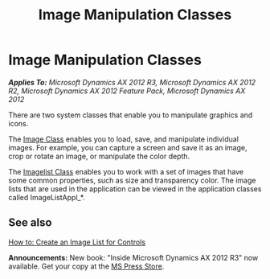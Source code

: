 ﻿---
title: Image Manipulation Classes
TOCTitle: Image Manipulation Classes
ms:assetid: c73be73b-ba5d-4f67-9e5b-87151cd24dc2
ms:mtpsurl: https://msdn.microsoft.com/en-us/library/Aa866765(v=AX.60)
ms:contentKeyID: 35251139
ms.date: 05/18/2015
mtps_version: v=AX.60
---

# Image Manipulation Classes 


_**Applies To:** Microsoft Dynamics AX 2012 R3, Microsoft Dynamics AX 2012 R2, Microsoft Dynamics AX 2012 Feature Pack, Microsoft Dynamics AX 2012_

There are two system classes that enable you to manipulate graphics and icons.

The [Image Class](https://msdn.microsoft.com/en-us/library/gg910986\(v=ax.60\)) enables you to load, save, and manipulate individual images. For example, you can capture a screen and save it as an image, crop or rotate an image, or manipulate the color depth.

The [Imagelist Class](https://msdn.microsoft.com/en-us/library/gg911024\(v=ax.60\)) enables you to work with a set of images that have some common properties, such as size and transparency color. The image lists that are used in the application can be viewed in the application classes called ImageListAppl\_\*.

## See also

[How to: Create an Image List for Controls](how-to-create-an-image-list-for-controls.md)

  
**Announcements:** New book: "Inside Microsoft Dynamics AX 2012 R3" now available. Get your copy at the [MS Press Store](https://www.microsoftpressstore.com/store/inside-microsoft-dynamics-ax-2012-r3-9780735685109).

